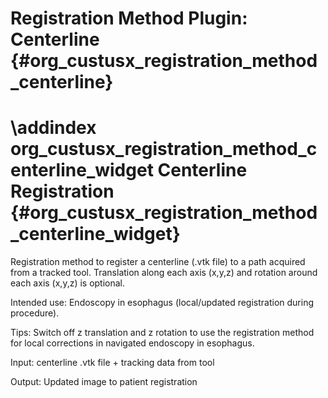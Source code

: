 Registration Method Plugin: Centerline {#org_custusx_registration_method_centerline}
===========================================================

\addindex org_custusx_registration_method_centerline_widget
Centerline Registration {#org_custusx_registration_method_centerline_widget}
===========================================================

Registration method to register a centerline (.vtk file) to a path acquired from a tracked tool.
Translation along each axis (x,y,z) and rotation around each axis (x,y,z) is optional.

Intended use: Endoscopy in esophagus (local/updated registration during procedure).

Tips: Switch off z translation and z rotation to use the registration method for local corrections
in navigated endoscopy in esophagus.

Input: centerline .vtk file + tracking data from tool

Output: Updated image to patient registration
